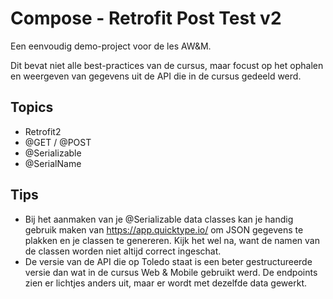# Compose - Retrofit Post Test v2
Een eenvoudig demo-project voor de les AW&M.

Dit bevat niet alle best-practices van de cursus, maar focust op het 
ophalen en weergeven van gegevens uit de API die in de cursus gedeeld werd.

## Topics
* Retrofit2
* @GET / @POST
* @Serializable
* @SerialName

## Tips
* Bij het aanmaken van je @Serializable data classes kan je handig gebruik maken van https://app.quicktype.io/ om JSON gegevens te plakken en je classen te genereren. Kijk het wel na, want de namen van de classen worden niet altijd correct ingeschat.
* De versie van de API die op Toledo staat is een beter gestructureerde versie dan wat in de cursus Web &amp; Mobile gebruikt werd. De endpoints zien er lichtjes anders uit, maar er wordt met dezelfde data gewerkt.


